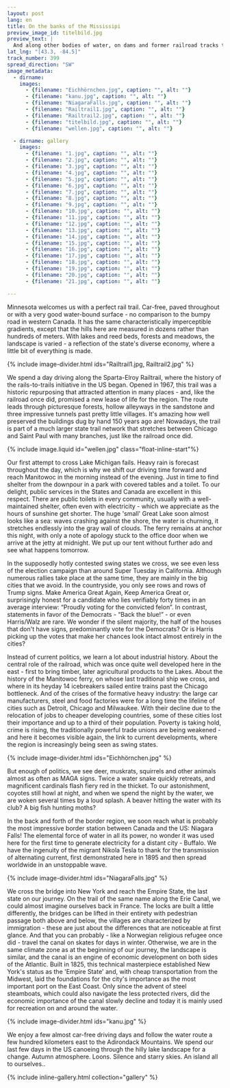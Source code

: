 ```yaml
---
layout: post
lang: en
title: On the banks of the Mississipi 
preview_image_id: titelbild.jpg
preview_text: |
  And along other bodies of water, on dams and former railroad tracks to the Great Lakes and beyond through the Empire State.
lat_lng: "[43.3, -84.5]"
track_number: 399
spread_direction: "SW"
image_metadata:
  - dirname:
    images:
      - {filename: "Eichhörnchen.jpg", caption: "", alt: ""}
      - {filename: "kanu.jpg", caption: "", alt: ""}
      - {filename: "NiagaraFalls.jpg", caption: "", alt: ""}
      - {filename: "Railtrail1.jpg", caption: "", alt: ""}
      - {filename: "Railtrail2.jpg", caption: "", alt: ""}
      - {filename: "titelbild.jpg", caption: "", alt: ""}
      - {filename: "wellen.jpg", caption: "", alt: ""}

  - dirname: gallery
    images:
      - {filename: "1.jpg", caption: "", alt: ""}
      - {filename: "2.jpg", caption: "", alt: ""}
      - {filename: "3.jpg", caption: "", alt: ""}
      - {filename: "4.jpg", caption: "", alt: ""}
      - {filename: "5.jpg", caption: "", alt: ""}
      - {filename: "6.jpg", caption: "", alt: ""}
      - {filename: "7.jpg", caption: "", alt: ""}
      - {filename: "8.jpg", caption: "", alt: ""}
      - {filename: "9.jpg", caption: "", alt: ""}
      - {filename: "10.jpg", caption: "", alt: ""}
      - {filename: "11.jpg", caption: "", alt: ""}
      - {filename: "12.jpg", caption: "", alt: ""}
      - {filename: "13.jpg", caption: "", alt: ""}
      - {filename: "14.jpg", caption: "", alt: ""}
      - {filename: "15.jpg", caption: "", alt: ""}
      - {filename: "16.jpg", caption: "", alt: ""}
      - {filename: "17.jpg", caption: "", alt: ""}
      - {filename: "18.jpg", caption: "", alt: ""}
      - {filename: "19.jpg", caption: "", alt: ""}
      - {filename: "20.jpg", caption: "", alt: ""}
      - {filename: "21.jpg", caption: "", alt: ""}

---
```


Minnesota welcomes us with a perfect rail trail. Car-free, paved throughout or with a very good water-bound surface - no comparison to the bumpy road in western Canada. It has the same characteristically imperceptible gradients, except that the hills here are measured in dozens rather than hundreds of meters. With lakes and reed beds, forests and meadows, the landscape is varied - a reflection of the state's diverse economy, where a little bit of everything is made.

{% include image-divider.html ids="Railtrail1.jpg, Railtrail2.jpg" %}

We spend a day driving along the Sparta-Elroy Railtrail, where the history of the rails-to-trails initiative in the US began. Opened in 1967, this trail was a historic repurposing that attracted attention in many places - and, like the railroad once did, promised a new lease of life for the region. The route leads through picturesque forests, hollow alleyways in the sandstone and three impressive tunnels past pretty little villages. It's amazing how well preserved the buildings dug by hand 150 years ago are! Nowadays, the trail is part of a much larger state trail network that stretches between Chicago and Saint Paul with many branches, just like the railroad once did.

{% include image.liquid id="wellen.jpg" class="float-inline-start"%}

Our first attempt to cross Lake Michigan fails. Heavy rain is forecast throughout the day, which is why we shift our driving time forward and reach Manitowoc in the morning instead of the evening. Just in time to find shelter from the downpour in a park with covered tables and a toilet. To our delight, public services in the States and Canada are excellent in this respect. There are public toilets in every community, usually with a well-maintained shelter, often even with electricity - which we appreciate as the hours of sunshine get shorter.
The huge 'small' Great Lake soon almost looks like a sea: waves crashing against the shore, the water is churning, it stretches endlessly into the gray wall of clouds. The ferry remains at anchor this night, with only a note of apology stuck to the office door when we arrive at the jetty at midnight. We put up our tent without further ado and see what happens tomorrow.

<div class="float-clear"></div>

In the supposedly hotly contested swing states we cross, we see even less of the election campaign than around Super Tuesday in California. Although numerous rallies take place at the same time, they are mainly in the big cities that we avoid. In the countryside, you only see rows and rows of Trump signs. Make America Great Again, Keep America Great or, surprisingly honest for a candidate who lies verifiably forty times in an average interview: “Proudly voting for the convicted felon”. In contrast, statements in favor of the Democrats - “Back the blue!” - or even Harris/Walz are rare. We wonder if the silent majority, the half of the houses that don't have signs, predominantly vote for the Democrats? Or is Harris picking up the votes that make her chances look intact almost entirely in the cities?

Instead of current politics, we learn a lot about industrial history. About the central role of the railroad, which was once quite well developed here in the east - first to bring timber, later agricultural products to the Lakes. About the history of the Manitowoc ferry, on whose last traditional ship we cross, and where in its heyday 14 icebreakers sailed entire trains past the Chicago bottleneck. And of the crises of the formative heavy industry: the large car manufacturers, steel and food factories were for a long time the lifeline of cities such as Detroit, Chicago and Milwaukee. With their decline due to the relocation of jobs to cheaper developing countries, some of these cities lost their importance and up to a third of their population. Poverty is taking hold, crime is rising, the traditionally powerful trade unions are being weakened - and here it becomes visible again, the link to current developments, where the region is increasingly being seen as swing states.

{% include image-divider.html ids="Eichhörnchen.jpg" %}

But enough of politics, we see deer, muskrats, squirrels and other animals almost as often as MAGA signs. Twice a water snake quickly retreats, and magnificent cardinals flash fiery red in the thicket. To our astonishment, coyotes still howl at night, and when we spend the night by the water, we are woken several times by a loud splash. A beaver hitting the water with its club? A big fish hunting moths?

In the back and forth of the border region, we soon reach what is probably the most impressive border station between Canada and the US: Niagara Falls! The elemental force of water in all its power, no wonder it was used here for the first time to generate electricity for a distant city - Buffalo. We have the ingenuity of the migrant Nikola Tesla to thank for the transmission of alternating current, first demonstrated here in 1895 and then spread worldwide in an unstoppable wave.

{% include image-divider.html ids="NiagaraFalls.jpg" %}

We cross the bridge into New York and reach the Empire State, the last state on our journey. On the trail of the same name along the Erie Canal, we could almost imagine ourselves back in France. The locks are built a little differently, the bridges can be lifted in their entirety with pedestrian passage both above and below, the villages are characterized by immigration - these are just about the differences that are noticeable at first glance. And that you can probably - like a Norwegian religious refugee once did - travel the canal on skates for days in winter. Otherwise, we are in the same climate zone as at the beginning of our journey, the landscape is similar, and the canal is an engine of economic development on both sides of the Atlantic. Built in 1825, this technical masterpiece established New York's status as the 'Empire State' and, with cheap transportation from the Midwest, laid the foundations for the city's importance as the most important port on the East Coast. Only since the advent of steel steamboats, which could also navigate the less protected rivers, did the economic importance of the canal slowly decline and today it is mainly used for recreation on and around the water.

{% include image-divider.html ids="kanu.jpg" %}

We enjoy a few almost car-free driving days and follow the water route a few hundred kilometers east to the Adirondack Mountains. We spend our last few days in the US canoeing through the hilly lake landscape for a change. Autumn atmosphere. Loons. Silence and starry skies. An island all to ourselves..

{% include inline-gallery.html collection="gallery" %}